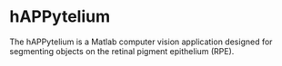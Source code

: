 # hAPPytelium

The hAPPytelium is a Matlab computer vision application designed for segmenting objects on the retinal pigment epithelium (RPE).
 
